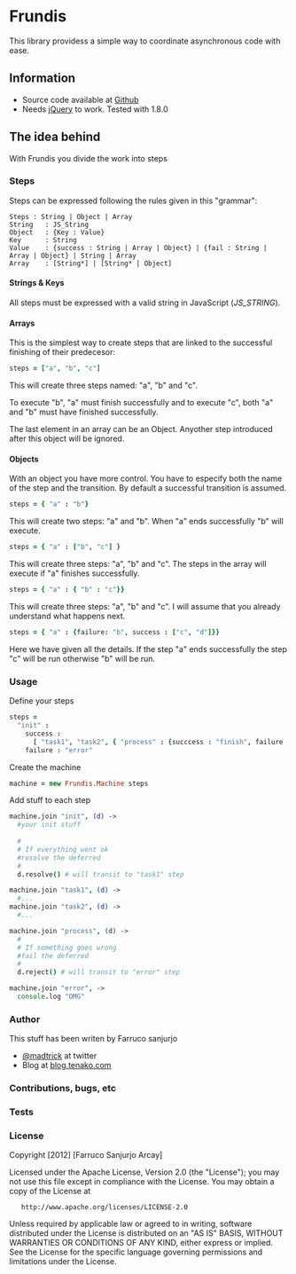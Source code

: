 # Frundis #

This library providess a simple way to coordinate asynchronous code with ease.

## Information ##
  * Source code available at [Github](https://github.com/madtrick/frundis)
  * Needs [jQuery](http://jquery.com/) to work. Tested with 1.8.0

## The idea behind ##

With Frundis you divide the work into steps 

### Steps ###

Steps can be expressed following the rules given in this "grammar":

```
Steps : String | Object | Array
String   : JS_String
Object   : {Key : Value}
Key      : String
Value    : {success : String | Array | Object} | {fail : String | Array | Object} | String | Array
Array    : [String*] | [String* | Object]
```

#### Strings & Keys ####

All steps must be expressed with a valid string in JavaScript (_JS_STRING_).

#### Arrays ####
This is the simplest way to create steps that are linked to the successful finishing of their predecesor:

```coffeescript
steps = ["a", "b", "c"]
```

This will create three steps named: "a", "b" and "c".

To execute "b", "a" must finish successfully and to execute "c", both "a" and "b" must have finished successfully.

The last element in an array can be an Object. Anyother step introduced after this object will be ignored.

#### Objects ####
With an object you have more control. You have to especify both the name of the step and the transition. By default a successful transition is assumed.

```coffeescript
steps = { "a" : "b"}
```

This will create two steps: "a" and "b". When "a" ends successfully "b" will execute.

```coffeescript
steps = { "a" : ["b", "c"] }
```

This will create three steps: "a", "b" and "c". The steps in the array will execute if "a" finishes successfully.

```coffeescript
steps = { "a" : { "b" : "c"}}
```

This will create three steps: "a", "b" and "c". I will assume that you already understand what happens next.

```coffeescript
steps = { "a" : {failure: "b", success : ["c", "d"]}}
```

Here we have given all the details. If the step "a" ends successfully the step "c" will be run otherwise "b" will be run.

### Usage ###

Define your steps

```coffeescript
steps =
  "init" :
    success :
      [ "task1", "task2", { "process" : {succcess : "finish", failure : "error"}}]
    failure : "error"
```

Create the machine

```coffeescript
machine = new Frundis.Machine steps
```

Add stuff to each step

```coffeescript
machine.join "init", (d) ->
  #your init stuff
  
  #
  # If everything went ok
  #resolve the deferred
  #
  d.resolve() # will transit to "task1" step

machine.join "task1", (d) ->
  #...
machine.join "task2", (d) ->
  #...

machine.join "process", (d) ->
  #
  # If something goes wrong
  #fail the deferred
  #
  d.reject() # will transit to "error" step

machine.join "error", ->
  console.log "OMG"

```
### Author ###

This stuff has been writen by Farruco sanjurjo

  * [@madtrick](https://twitter.com/madtrick) at twitter
  * Blog at [blog.tenako.com](http://blog.tenako.com)

### Contributions, bugs, etc ###

### Tests ###

### License ###

Copyright [2012] [Farruco Sanjurjo Arcay]

Licensed under the Apache License, Version 2.0 (the "License");
you may not use this file except in compliance with the License.
You may obtain a copy of the License at

       http://www.apache.org/licenses/LICENSE-2.0

Unless required by applicable law or agreed to in writing, software
distributed under the License is distributed on an "AS IS" BASIS,
WITHOUT WARRANTIES OR CONDITIONS OF ANY KIND, either express or implied.
See the License for the specific language governing permissions and
limitations under the License.






